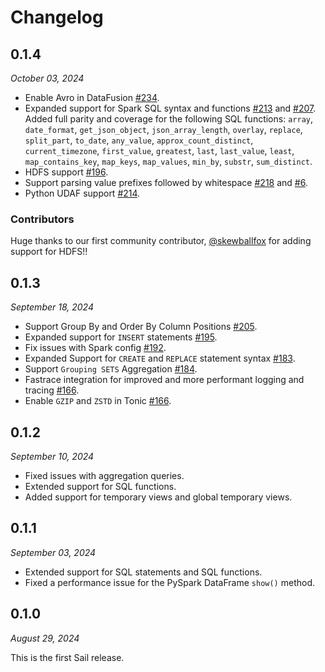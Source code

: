 # Changelog

## 0.1.4

_October 03, 2024_

- Enable Avro in DataFusion [#234](https://github.com/lakehq/sail/pull/234).
- Expanded support for Spark SQL syntax and functions [#213](https://github.com/lakehq/sail/pull/213) and [#207](https://github.com/lakehq/sail/pull/207).
  Added full parity and coverage for the following SQL functions:
  `array`, `date_format`, `get_json_object`, `json_array_length`, `overlay`, `replace`, `split_part`, `to_date`,
  `any_value`, `approx_count_distinct`, `current_timezone`, `first_value`, `greatest`, `last`, `last_value`, `least`,
  `map_contains_key`, `map_keys`, `map_values`, `min_by`, `substr`, `sum_distinct`.
- HDFS support [#196](https://github.com/lakehq/sail/pull/196).
- Support parsing value prefixes followed by whitespace [#218](https://github.com/lakehq/sail/pull/218) and [#6](https://github.com/lakehq/sqlparser-rs/pull/6).
- Python UDAF support [#214](https://github.com/lakehq/sail/pull/214).

### Contributors

Huge thanks to our first community contributor, [@skewballfox](https://github.com/skewballfox) for adding support for HDFS!!

## 0.1.3

_September 18, 2024_

- Support Group By and Order By Column Positions [#205](https://github.com/lakehq/sail/pull/205).
- Expanded support for `INSERT` statements [#195](https://github.com/lakehq/sail/pull/195).
- Fix issues with Spark config [#192](https://github.com/lakehq/sail/pull/192).
- Expanded Support for `CREATE` and `REPLACE` statement syntax [#183](https://github.com/lakehq/sail/pull/183).
- Support `Grouping SETS` Aggregation [#184](https://github.com/lakehq/sail/pull/184/files).
- Fastrace integration for improved and more performant logging and tracing [#166](https://github.com/lakehq/sail/pull/166).
- Enable `GZIP` and `ZSTD` in Tonic [#166](https://github.com/lakehq/sail/pull/166).

## 0.1.2

_September 10, 2024_

- Fixed issues with aggregation queries.
- Extended support for SQL functions.
- Added support for temporary views and global temporary views.

## 0.1.1

_September 03, 2024_

- Extended support for SQL statements and SQL functions.
- Fixed a performance issue for the PySpark DataFrame `show()` method.

## 0.1.0

_August 29, 2024_

This is the first Sail release.
